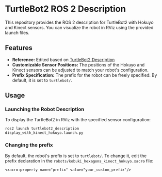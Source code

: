 # TurtleBot2 ROS 2 Description

This repository provides the ROS 2 description for TurtleBot2 with Hokuyo and Kinect sensors. You can visualize the robot in RViz using the provided launch files.

## Features

- **Reference:** Edited based on [TurtleBot2 Description](https://github.com/igrak34/turtlebot2-ros2/tree/humble-devel/turtlebot2_description)
- **Customizable Sensor Positions:** The positions of the Hokuyo and Kinect sensors can be adjusted to match your robot's configuration.
- **Prefix Specification:** The prefix for the robot can be freely specified. By default, it is set to `turtlebot/`.

## Usage

### Launching the Robot Description

To display the TurtleBot2 in RViz with the specified sensor configuration:

```
ros2 launch turtlebot2_description display_with_kinect_hokuyo.launch.py
```

### Changing the prefix
By default, the robot's prefix is set to `turtlebot/`. To change it, edit the prefix declaration in the `robots/kobuki_hexagons_kinect_hokuyo.xacro` file:
```
<xacro:property name="prefix" value="your_custom_prefix"/>
```
